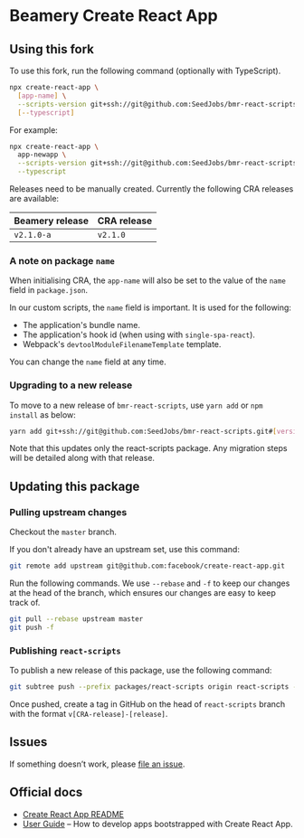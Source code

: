 # Beamery Create React App

## Using this fork

To use this fork, run the following command (optionally with TypeScript).

```sh
npx create-react-app \
  [app-name] \
  --scripts-version git+ssh://git@github.com:SeedJobs/bmr-react-scripts.git#[release] \
  [--typescript]
```

For example:

```sh
npx create-react-app \
  app-newapp \
  --scripts-version git+ssh://git@github.com:SeedJobs/bmr-react-scripts.git#v2.1.0-a \
  --typescript
```

Releases need to be manually created. Currently the following CRA releases are available:

| Beamery release | CRA release |
| --------------- | ----------- |
| `v2.1.0-a`      | `v2.1.0`    |

### A note on package `name`

When initialising CRA, the `app-name` will also be set to the value of the `name` field in `package.json`.

In our custom scripts, the `name` field is important. It is used for the following:

- The application's bundle name.
- The application's hook id (when using with `single-spa-react`).
- Webpack's `devtoolModuleFilenameTemplate` template.

You can change the `name` field at any time.

### Upgrading to a new release

To move to a new release of `bmr-react-scripts`, use `yarn add` or `npm install` as below:

```bash
yarn add git+ssh://git@github.com:SeedJobs/bmr-react-scripts.git#[version]
```

Note that this updates only the react-scripts package.
Any migration steps will be detailed along with that release.

## Updating this package

### Pulling upstream changes

Checkout the `master` branch.

If you don't already have an upstream set, use this command:

```sh
git remote add upstream git@github.com:facebook/create-react-app.git
```

Run the following commands. We use `--rebase` and `-f` to keep our changes at the head of the branch, which ensures our changes are easy to keep track of.

```sh
git pull --rebase upstream master
git push -f
```

### Publishing `react-scripts`

To publish a new release of this package, use the following command:

```sh
git subtree push --prefix packages/react-scripts origin react-scripts --squash
```

Once pushed, create a tag in GitHub on the head of `react-scripts` branch with the format `v[CRA-release]-[release]`.

## Issues

If something doesn’t work, please [file an issue](https://github.com/SeedJobs/create-react-app/issues/new).

## Official docs

- [Create React App README](https://github.com/facebook/create-react-app/blob/master/README.md)
- [User Guide](https://facebook.github.io/create-react-app/docs/folder-structure) – How to develop apps bootstrapped with Create React App.
